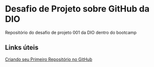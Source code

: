 # Desafio de Projeto sobre GitHub da DIO
Repositório do desafio de projeto 001 da DIO dentro do bootcamp

## Links úteis
[Criando seu Primeiro Repositório no GitHub](https://web.dio.me/lab/criando-seu-primeiro-repositorio-no-github-para-compartilhar-seu-progresso/learning/e714fb1c-4990-4c47-99a5-d97703e40b4d)
